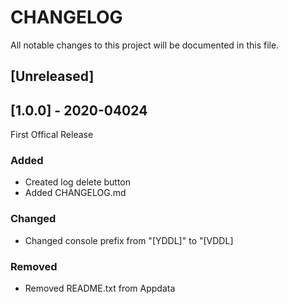 # CHANGELOG
All notable changes to this project will be documented in this file.

## [Unreleased]

## [1.0.0] - 2020-04024
First Offical Release
### Added
- Created log delete button
- Added CHANGELOG.md

### Changed
- Changed console prefix from "[YDDL]" to "[VDDL]

### Removed
- Removed README.txt from Appdata

